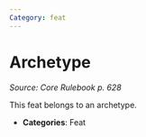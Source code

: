 ```yaml
---
Category: feat
---
```

# Archetype  
*Source: Core Rulebook p. 628*  

This feat belongs to an archetype.

- **Categories**: Feat